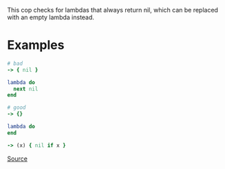
This cop checks for lambdas that always return nil, which can be replaced
with an empty lambda instead.

# Examples

```ruby
# bad
-> { nil }

lambda do
  next nil
end

# good
-> {}

lambda do
end

-> (x) { nil if x }
```

[Source](http://www.rubydoc.info/gems/rubocop/RuboCop/Cop/Style/NilLambda)